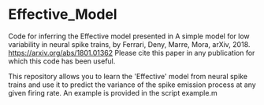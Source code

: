 # Effective_Model
Code for inferring the Effective model presented in 
A simple model for low variability in neural spike trains, 
by Ferrari, Deny, Marre, Mora, arXiv, 2018. 
https://arxiv.org/abs/1801.01362
Please cite this paper in any publication for which this code has been useful.

This repository allows you to learn the 'Effective' model from neural spike trains and use it to predict the variance of the spike emission process at any given firing rate.
An example is provided in the script example.m
